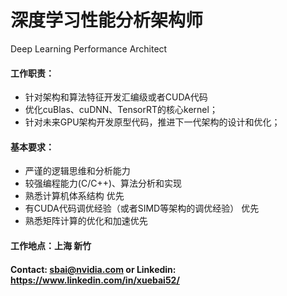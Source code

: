 # 深度学习性能分析架构师
Deep Learning Performance Architect

#### 工作职责： 
* 针对架构和算法特征开发汇编级或者CUDA代码 
* 优化cuBlas、cuDNN、TensorRT的核心kernel； 
* 针对未来GPU架构开发原型代码，推进下一代架构的设计和优化； 
 
#### 基本要求： 
* 严谨的逻辑思维和分析能力 
* 较强编程能力(C/C++)、算法分析和实现 
* 熟悉计算机体系结构  优先
* 有CUDA代码调优经验（或者SIMD等架构的调优经验） 优先
* 熟悉矩阵计算的优化和加速优先

#### 工作地点：上海 新竹

#### Contact: sbai@nvidia.com or Linkedin: https://www.linkedin.com/in/xuebai52/
